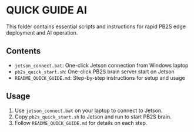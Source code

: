# QUICK GUIDE AI

This folder contains essential scripts and instructions for rapid PB2S edge deployment and AI operation.

## Contents
- `jetson_connect.bat`: One-click Jetson connection from Windows laptop
- `pb2s_quick_start.sh`: One-click PB2S brain server start on Jetson
- `README_QUICK_GUIDE.md`: Step-by-step instructions for setup and usage

## Usage
1. Use `jetson_connect.bat` on your laptop to connect to Jetson.
2. Copy `pb2s_quick_start.sh` to Jetson and run to start PB2S brain.
3. Follow `README_QUICK_GUIDE.md` for details on each step.
